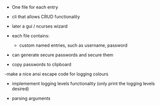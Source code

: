 - One file for each entry
- cli that allows CRUD functionality
- later a gui / ncurses wizard

- each file contains:
    - custom named entries, such as username, password

- can generate secure passwords and secure them
- copy passwords to clipboard

-make a nice ansi escape code for logging colours

- implemement logging levels functionality (only print the logging levels desired)

- parsing arguments
